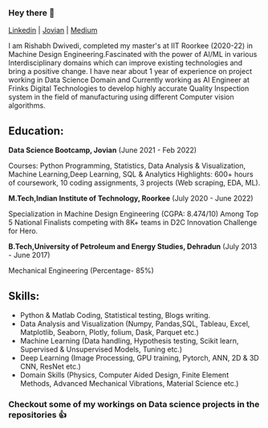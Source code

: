 ### Hey there 👋

[Linkedin](https://www.linkedin.com/in/rishabh-dwivedi-609209208/)   |     [Jovian](https://jovian.ai/dwivedi-rishabh95) | [Medium](https://medium.com/@dwivedi.rishabh95)

I am Rishabh Dwivedi, completed my master's at IIT Roorkee (2020-22) in Machine Design Engineering.Fascinated with the power of AI/ML 
in various Interdisciplinary domains which can improve existing technologies and bring a positive change. I have near about 1 year of experience
on project working in Data Science Domain and Currently working as AI Engineer at Frinks Digital Technologies to develop highly accurate Quality Inspection 
system in the field of manufacturing using different Computer vision algorithms. 

## Education:

**Data Science Bootcamp, Jovian** (June 2021 - Feb 2022)

Courses: Python Programming, Statistics, Data Analysis & Visualization, Machine Learning,Deep Learning, SQL & Analytics
Highlights: 600+ hours of coursework, 10 coding assignments, 3 projects (Web scraping, EDA, ML).

**M.Tech,Indian Institute of Technology, Roorkee**  (July 2020 - June 2022)

 Specialization in Machine Design Engineering (CGPA: 8.474/10) 
 Among Top 5 National Finalists competing with 8K+ teams in D2C Innovation Challenge for Hero.
 
**B.Tech,University of Petroleum and Energy Studies, Dehradun** (July 2013 - June 2017)

Mechanical Engineering (Percentage- 85%)

## Skills:

- Python & Matlab Coding, Statistical testing, Blogs writing.
- Data Analysis and Visualization (Numpy, Pandas,SQL, Tableau, Excel, Matplotlib, Seaborn, Plotly, folium, Dask, Parquet etc.)
- Machine Learning (Data handling, Hypothesis testing, Scikit learn, Supervised & Unsupervised Models, Tuning etc.)
- Deep Learning (Image Processing, GPU training, Pytorch, ANN, 2D & 3D CNN, ResNet etc.)
- Domain Skills (Physics, Computer Aided Design, Finite Element Methods, Advanced Mechanical Vibrations, Material Science etc.) 

### Checkout some of my workings on Data science projects in the repositories 👍








 




<!--
**Rishabh20539011/Rishabh20539011** is a ✨ _special_ ✨ repository because its `README.md` (this file) appears on your GitHub profile.

Here are some ideas to get you started:

- 🔭 I’m currently working on ...
- 🌱 I’m currently learning ...
- 👯 I’m looking to collaborate on ...
- 🤔 I’m looking for help with ...
- 💬 Ask me about ...
- 📫 How to reach me: ...
- 😄 Pronouns: ...
- ⚡ Fun fact: ...
-->
